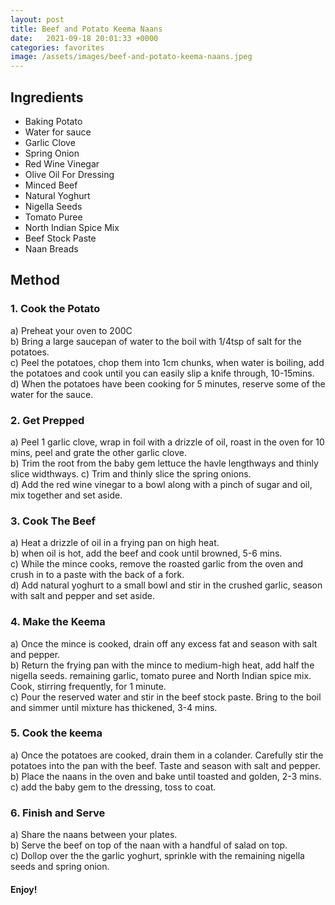 ```yaml
---
layout: post
title: Beef and Potato Keema Naans
date:   2021-09-18 20:01:33 +0000
categories: favorites
image: /assets/images/beef-and-potato-keema-naans.jpeg
---
```


## Ingredients

* Baking Potato
* Water for sauce
* Garlic Clove
* Spring Onion
* Red Wine Vinegar
* Olive Oil For Dressing
* Minced Beef
* Natural Yoghurt
* Nigella Seeds
* Tomato Puree
* North Indian Spice Mix
* Beef Stock Paste
* Naan Breads


## Method

### 1. Cook the Potato

a) Preheat your oven to 200C  
b) Bring a large saucepan of water to the boil with 1/4tsp of salt for the potatoes.  
c) Peel the potatoes, chop them into 1cm chunks, when water is boiling, add the potatoes and cook until you can easily slip a knife through, 10-15mins.  
d) When the potatoes have been cooking for 5 minutes, reserve some of the water for the sauce.  

### 2. Get Prepped  

a) Peel 1 garlic clove, wrap in foil with a drizzle of oil, roast in the oven for 10 mins, peel and grate the other garlic clove.  
b) Trim the root from the baby gem lettuce the havle lengthways and thinly slice widthways.
c) Trim and thinly slice the spring onions.  
d) Add the red wine vinegar to a bowl along with a pinch of sugar and oil, mix together and set aside.  

### 3. Cook The Beef  

a) Heat a drizzle of oil in a frying pan on high heat.  
b) when oil is hot, add the beef and cook until browned, 5-6 mins.  
c) While the mince cooks, remove the roasted garlic from the oven and crush in to a paste with the back of a fork.  
d) Add natural yoghurt to a small bowl and stir in the crushed garlic, season with salt and pepper and set aside.  

### 4. Make the Keema  

a) Once the mince is cooked, drain off any excess fat and season with salt and pepper.  
b) Return the frying pan with the mince to medium-high heat, add half the nigella seeds.   remaining garlic, tomato puree and North Indian spice mix. Cook, stirring frequently, for 1 minute.  
c) Pour the reserved water and stir in the beef stock paste. Bring to the boil and simmer until mixture has thickened, 3-4 mins.  

### 5. Cook the keema  

a) Once the potatoes are cooked, drain them in a colander. Carefully stir the potatoes into the pan with the beef. Taste and season with salt and pepper.  
b) Place the naans in the oven and bake until toasted and golden, 2-3 mins.  
c) add the baby gem to the dressing, toss to coat.  

### 6. Finish and Serve  

a) Share the naans between your plates.  
b) Serve the beef on top of the naan with a handful of salad on top.  
c) Dollop over the the garlic yoghurt, sprinkle with the remaining nigella seeds and spring onion.  

#### Enjoy!
